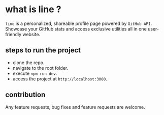 # what is line ?

`line` is a personalized, shareable profile page powered by `GitHub API`. Showcase your GitHub stats and access exclusive utilities all in one user-friendly website.

## steps to run the project

- clone the repo.
- navigate to the root folder.
- execute `npm run dev`.
- access the project at `http://localhost:3000`.

## contribution

Any feature requests, bug fixes and feature requests are welcome.
